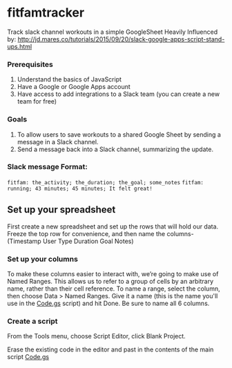 # fitfamtracker
Track slack channel workouts in a simple GoogleSheet
Heavily Influenced by: http://jd.mares.co/tutorials/2015/09/20/slack-google-apps-script-stand-ups.html

### Prerequisites
1. Understand the basics of JavaScript
2. Have a Google or Google Apps account
3. Have access to add integrations to a Slack team (you can create a new team for free)

### Goals
1. To allow users to save workouts to a shared Google Sheet by sending a message in a Slack channel.
2. Send a message back into a Slack channel, summarizing the update.

### Slack message Format:

`fitfam: the_activity; the_duration; the_goal; some_notes`
`fitfam: running; 43 minutes; 45 minutes; It felt great!`

## Set up your spreadsheet
First create a new spreadsheet and set up the rows that will hold our data. Freeze the top row for convenience, and then name the columns- (Timestamp	User	Type	Duration	Goal	Notes)

### Set up your columns
To make these columns easier to interact with, we’re going to make use of Named Ranges. This allows us to refer to a group of cells by an arbitrary name, rather than their cell reference. To name a range, select the column, then choose Data > Named Ranges. Give it a name (this is the name you'll use in the [Code.gs](Code.gs) script) and hit Done. Be sure to name all 6 columns.

### Create a script
 From the Tools menu, choose Script Editor, click Blank Project.

Erase the existing code in the editor and past in the contents of the main script [Code.gs](Code.gs)
